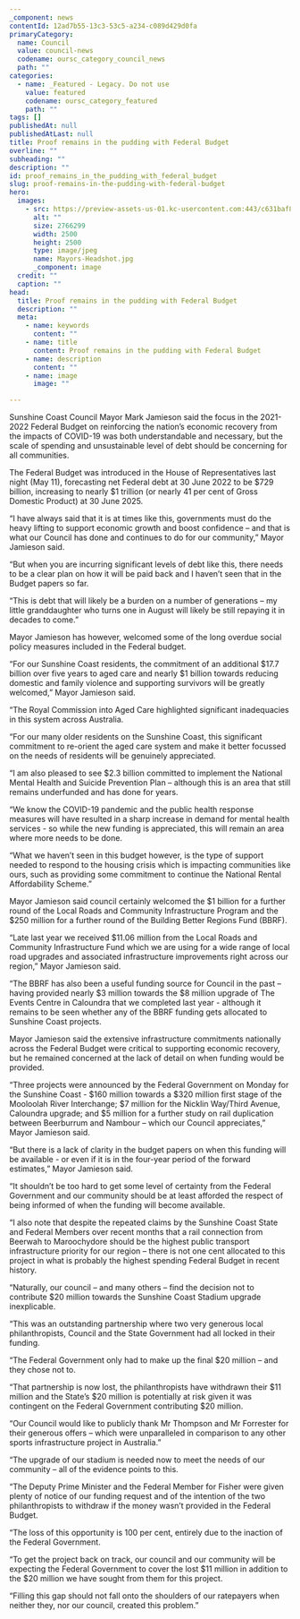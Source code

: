 ```yaml
---
_component: news
contentId: 12ad7b55-13c3-53c5-a234-c089d429d0fa
primaryCategory:
  name: Council
  value: council-news
  codename: oursc_category_council_news
  path: ""
categories:
  - name: _Featured - Legacy. Do not use
    value: featured
    codename: oursc_category_featured
    path: ""
tags: []
publishedAt: null
publishedAtLast: null
title: Proof remains in the pudding with Federal Budget
overline: ""
subheading: ""
description: ""
id: proof_remains_in_the_pudding_with_federal_budget
slug: proof-remains-in-the-pudding-with-federal-budget
hero:
  images:
    - src: https://preview-assets-us-01.kc-usercontent.com:443/c631baf8-1b46-001f-580c-d0001b68b4a8/70e1c2b9-7d6a-4143-8c66-342e27a0c72f/Mayors-Headshot.jpg
      alt: ""
      size: 2766299
      width: 2500
      height: 2500
      type: image/jpeg
      name: Mayors-Headshot.jpg
      _component: image
  credit: ""
  caption: ""
head:
  title: Proof remains in the pudding with Federal Budget
  description: ""
  meta:
    - name: keywords
      content: ""
    - name: title
      content: Proof remains in the pudding with Federal Budget
    - name: description
      content: ""
    - name: image
      image: ""

---
```

Sunshine Coast Council Mayor Mark Jamieson said the focus in the 2021-2022 Federal Budget on reinforcing the nation’s economic recovery from the impacts of COVID-19 was both understandable and necessary, but the scale of spending and unsustainable level of debt should be concerning for all communities.

The Federal Budget was introduced in the House of Representatives last night (May 11), forecasting net Federal debt at 30 June 2022 to be $729 billion, increasing to nearly $1 trillion (or nearly 41 per cent of Gross Domestic Product) at 30 June 2025.

“I have always said that it is at times like this, governments must do the heavy lifting to support economic growth and boost confidence – and that is what our Council has done and continues to do for our community,” Mayor Jamieson said.

“But when you are incurring significant levels of debt like this, there needs to be a clear plan on how it will be paid back and I haven’t seen that in the Budget papers so far.

“This is debt that will likely be a burden on a number of generations – my little granddaughter who turns one in August will likely be still repaying it in decades to come.”

Mayor Jamieson has however, welcomed some of the long overdue social policy measures included in the Federal budget.

“For our Sunshine Coast residents, the commitment of an additional $17.7 billion over five years to aged care and nearly $1 billion towards reducing domestic and family violence and supporting survivors will be greatly welcomed,” Mayor Jamieson said. 

“The Royal Commission into Aged Care highlighted significant inadequacies in this system across Australia.

“For our many older residents on the Sunshine Coast, this significant commitment to re-orient the aged care system and make it better focussed on the needs of residents will be genuinely appreciated.

“I am also pleased to see $2.3 billion committed to implement the National Mental Health and Suicide Prevention Plan – although this is an area that still remains underfunded and has done for years. 

“We know the COVID-19 pandemic and the public health response measures will have resulted in a sharp increase in demand for mental health services - so while the new funding is appreciated, this will remain an area where more needs to be done.

“What we haven’t seen in this budget however, is the type of support needed to respond to the housing crisis which is impacting communities like ours, such as providing some commitment to continue the National Rental Affordability Scheme.”

Mayor Jamieson said council certainly welcomed the $1 billion for a further round of the Local Roads and Community Infrastructure Program and the $250 million for a further round of the Building Better Regions Fund (BBRF).

“Late last year we received $11.06 million from the Local Roads and Community Infrastructure Fund which we are using for a wide range of local road upgrades and associated infrastructure improvements right across our region,” Mayor Jamieson said.

“The BBRF has also been a useful funding source for Council in the past – having provided nearly $3 million towards the $8 million upgrade of The Events Centre in Caloundra that we completed last year - although it remains to be seen whether any of the BBRF funding gets allocated to Sunshine Coast projects.

Mayor Jamieson said the extensive infrastructure commitments nationally across the Federal Budget were critical to supporting economic recovery, but he remained concerned at the lack of detail on when funding would be provided.

“Three projects were announced by the Federal Government on Monday for the Sunshine Coast - $160 million towards a $320 million first stage of the Mooloolah River Interchange; $7 million for the Nicklin Way/Third Avenue, Caloundra upgrade; and $5 million for a further study on rail duplication between Beerburrum and Nambour – which our Council appreciates,” Mayor Jamieson said.

“But there is a lack of clarity in the budget papers on when this funding will be available - or even if it is in the four-year period of the forward estimates,” Mayor Jamieson said.

“It shouldn’t be too hard to get some level of certainty from the Federal Government and our community should be at least afforded the respect of being informed of when the funding will become available.

“I also note that despite the repeated claims by the Sunshine Coast State and Federal Members over recent months that a rail connection from Beerwah to Maroochydore should be the highest public transport infrastructure priority for our region – there is not one cent allocated to this project in what is probably the highest spending Federal Budget in recent history. 

“Naturally, our council – and many others – find the decision not to contribute $20 million towards the Sunshine Coast Stadium upgrade inexplicable.

“This was an outstanding partnership where two very generous local philanthropists, Council and the State Government had all locked in their funding.

“The Federal Government only had to make up the final $20 million – and they chose not to.

“That partnership is now lost, the philanthropists have withdrawn their $11 million and the State’s $20 million is potentially at risk given it was contingent on the Federal Government contributing $20 million.

“Our Council would like to publicly thank Mr Thompson and Mr Forrester for their generous offers – which were unparalleled in comparison to any other sports infrastructure project in Australia.”

“The upgrade of our stadium is needed now to meet the needs of our community – all of the evidence points to this. 

“The Deputy Prime Minister and the Federal Member for Fisher were given plenty of notice of our funding request and of the intention of the two philanthropists to withdraw if the money wasn’t provided in the Federal Budget.

“The loss of this opportunity is 100 per cent, entirely due to the inaction of the Federal Government.

“To get the project back on track, our council and our community will be expecting the Federal Government to cover the lost $11 million in addition to the $20 million we have sought from them for this project. 

“Filling this gap should not fall onto the shoulders of our ratepayers when neither they, nor our council, created this problem.”
